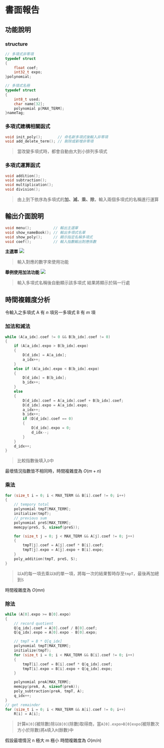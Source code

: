 # 書面報告

## 功能說明

### structure

```c
// 多項式非零項
typedef struct 
{
	float coef;
	int32_t expo;
}polynomial;

// 多項式名冊 
typedef struct 
{
	int8_t used;
	char name[32];
	polynomial p[MAX_TERM];
}nameTag;
```

### 多項式建構相關函式

```c        
void init_poly();       // 命名新多項式後輸入非零項
void add_delete_term(); // 刪除或新增非零項
```
> 當改變多項式時，都會自動由大到小排列多項式

### 多項式運算函式

```c
void addition();
void subtraction();
void multiplication();
void division();
```
> 由上到下依序為多項式的**加、減、乘、除**，輸入兩個多項式的名稱進行運算

## 輸出介面說明

```c
void menu();          // 輸出主選單
void show_nameBook(); // 輸出多項式名單
void show_poly();     // 顯示指定名稱多項式
void coef();          // 輸入指數輸出對應係數
```
**主選單**
![](https://i.imgur.com/h3bxTTg.png)
> 輸入對應的數字來使用功能

**舉例使用加法功能**
![](https://i.imgur.com/obwYE7x.png)
> 輸入多項式名稱後自動顯示該多項式
> 結果將顯示於隔一行處

## 時間複雜度分析

令輸入之多項式 A 有 $n$ 項另一多項式 B 有 $m$ 項

### 加法和減法

```c
while (A[a_idx].coef != 0 && B[b_idx].coef != 0)
{
    if (A[a_idx].expo > B[b_idx].expo)
    {
        D[d_idx] = A[a_idx];
        a_idx++;
    }
    else if (A[a_idx].expo < B[b_idx].expo)
    {
        D[d_idx] = B[b_idx];
        b_idx++;
    }
    else
    {
        D[d_idx].coef = A[a_idx].coef + B[b_idx].coef;
        D[d_idx].expo = A[a_idx].expo;
        a_idx++;
        b_idx++;
        if (D[d_idx].coef == 0)
        {
            D[d_idx].expo = 0;
            d_idx--;
        }    
    }
    d_idx++;
}
```
>比較指數後填入```D```中

最壞情況指數皆不相同時，時間複雜度為 $O(m+n)$

### 乘法

```c
for (size_t i = 0; i < MAX_TERM && B[i].coef != 0; i++)
{
    // tempory total
    polynomial tmpT[MAX_TERM];
    initialize(tmpT);
    // previous sum
    polynomial preS[MAX_TERM];
    memcpy(preS, S, sizeof(preS));

    for (size_t j = 0; j < MAX_TERM && A[j].coef != 0; j++)
    {
        tmpT[j].coef = A[j].coef * B[i].coef;
        tmpT[j].expo = A[j].expo + B[i].expo;
    }
    poly_addition(tmpT, preS, S);
}
```
> 以```A```的每一項去乘以```B```的單一項，將每一次的結果暫時存至```tmpT```，最後再加總到```S```

時間複雜度為 $O(mn)$

### 除法

```c
while (A[0].expo >= B[0].expo)
{
    // record quotient
    Q[q_idx].coef = A[0].coef / B[0].coef;
    Q[q_idx].expo = A[0].expo - B[0].expo;

    // tmpT = B * Q[q_idx]
    polynomial tmpT[MAX_TERM];
    initialize(tmpT);
    for (size_t i = 0; i < MAX_TERM && B[i].coef != 0; i++)
    {
        tmpT[i].coef = B[i].coef * Q[q_idx].coef;
        tmpT[i].expo = B[i].expo + Q[q_idx].expo;
    }

    polynomial preA[MAX_TERM];
    memcpy(preA, A, sizeof(preA));
    poly_subtraction(preA, tmpT, A);
    q_idx++;
}
// get remainder
for (size_t i = 0; i < MAX_TERM && A[i].coef != 0; i++)
    R[i] = A[i];
```
>計算```A[0]```(被除數)除以```B[0]```(除數)取得商，當```A[0].expo>B[0]expo```(被除數次方小於除數)將```A```填入```R```(餘數)中

假設最壞情況 n 極大 m 極小 時間複雜度為 $O(m/n)$
